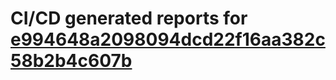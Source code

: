 # CI/CD generated reports for [e994648a2098094dcd22f16aa382c58b2b4c607b](https://github.com/hydephp/develop/commit/e994648a2098094dcd22f16aa382c58b2b4c607b)
